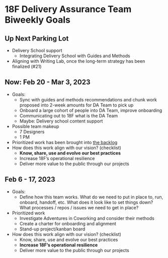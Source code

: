 # 18F Delivery Assurance Team Biweekly Goals

## Up Next Parking Lot
- Delivery School support
  - Integrating Delivery School with Guides and Methods
- Aligning with Writing Lab, once the long-term strategy has been finalized (#21)

## Now: Feb 20 - Mar 3, 2023
- Goals: 
  - Sync with guides and methods recommendations and chunk work proposed into 2-week amounts for DA Team to pick up 
  - Onboard a large cohort of people into DA Team, improve onboarding
  - Communicating out to 18F what is the DA Team
  - Maybe: Delivery school content support
- Possible team makeup
  - 7 Designers
  - 1 PM
- Prioritized work has been brought into [the backlog](https://github.com/orgs/18F/projects/41/views/1)
- How does this work align with our vision? (checklist)
  - **Know, share, use and evolve our best practices**
  - Increase 18F’s operational resilience
  - Deliver more value to the public through our projects


## Feb 6 - 17, 2023
- Goals: 
  -  Define how this team works. What do we need to put in place to, run, onboard, 
     handoff, etc. What does it look like to set things down? What processes / repos / issues we need to get in place?
- Prioritized work
  - Investigate Adventures in Coworking and consider their methods
  - Create a charter for onboarding and alignment
  - Stand-up project/kanban board
- How does this work align with our vision? (checklist)
  - Know, share, use and evolve our best practices
  - **Increase 18F’s operational resilience**
  - Deliver more value to the public through our projects
